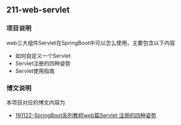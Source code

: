 ## 211-web-servlet

### 项目说明

web三大组件Servlet在SpringBoot中可以怎么使用，主要包含以下内容

- 如何自定义一个Servlet
- Servlet注册的四种姿势
- Servlet使用指南



### 博文说明

本项目对应的博文内容为

- [191122-SpringBoot系列教程web篇Servlet 注册的四种姿势](http://spring.hhui.top/spring-blog/2019/11/22/191122-SpringBoot%E7%B3%BB%E5%88%97%E6%95%99%E7%A8%8Bweb%E7%AF%87Servlet-%E6%B3%A8%E5%86%8C%E7%9A%84%E5%9B%9B%E7%A7%8D%E5%A7%BF%E5%8A%BF/)